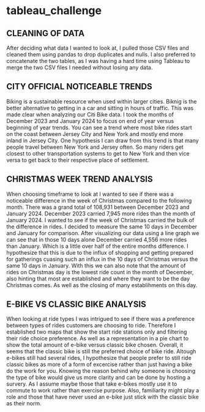 # tableau_challenge

## CLEANING OF DATA
After deciding what data I wanted to look at, I pulled those CSV files and cleaned them using pandas to drop duplicates and nulls. I also preferred to concatenate the two tables, as I was having a hard time using Tableau to merge the two CSV files I needed without losing any data.

## CITY OFFICIAL NOTICEABLE TRENDS
Biking is a sustainable resource when used within larger cities. Biknig is the better alternative to getting in a car and sitting in hours of traffic. This was made clear when analyzing our Citi Bike data. I took the months of December 2023 and January 2024 to focus on end of year versus beginning of year trends. You can see a trend where most bike rides start on the coast between Jersey City and New York and mostly end more inland in Jersey City. One hypothesis I can draw from this trend is that many people travel between New York and Jersey often. So many riders get closest to other transportation systems to get to New York and then vice versa to get back to their respective place of settlement. 

## CHRISTMAS WEEK TREND ANALYSIS
When choosing timeframe to look at I wanted to see if there was a noticeable difference in the week of Christmas compared to the following month. There was a grand total of 108,931 between December 2023 and January 2024. December 2023 carried 7,945 more rides than the month of January 2024. I wanted to see if the week of Christmas carried the bulk of the difference in rides. I decided to measure the same 10 days in December and January for comparison. After visualizing our data using a line graph we can see that in those 10 days alone December carried 4,556 more rides than January. Which is a little over half of the entire months difference. I hypothesize that this is due to the influx of shopping and getting prepared for gatherings cuasing such an influx in the 10 days of Christmas versus the same 10 days in January. With this we can also note that the amount of rides on Christmas day is the lowest ride count in the month of December, also hinting that most are established and where they want to be the day Christmas comes. As well as the closing of many establihments on this day. 

## E-BIKE VS CLASSIC BIKE ANALYSIS
When looking at ride types I was intrigued to see if there was a preference between types of rides customers are choosing to ride. Therefore I established two maps that show the start ride stations only and filtering their ride choice preference. As well as a representation in a pie chart to show the total amount of e-bike versus classic bike chosen. Overall, it seems that the classic bike is still the preferred choice of bike ride. Altough e-bikes still had several rides, I hypothesize that people prefer to still ride classic bikes as more of a form of excercise rather than just having a bike do the work for you. Knowing the reason behind why someone is choosing the type of bike would give us more clarity and can be done by hosting a survery. As I assume maybe those that take e-bikes mostly use it to commute to work rather than exercise purpose. Also, familiarity might play a role and those that have never used an e-bike just stick with the classic bike as their norm. 


